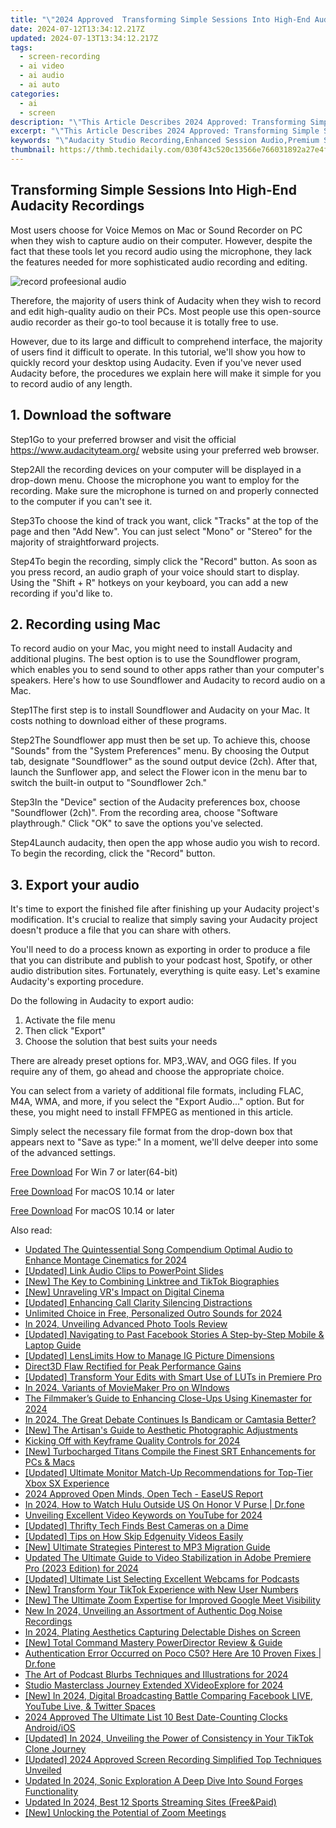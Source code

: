 ```yaml
---
title: "\"2024 Approved  Transforming Simple Sessions Into High-End Audacity Recordings\""
date: 2024-07-12T13:34:12.217Z
updated: 2024-07-13T13:34:12.217Z
tags: 
  - screen-recording
  - ai video
  - ai audio
  - ai auto
categories: 
  - ai
  - screen
description: "\"This Article Describes 2024 Approved: Transforming Simple Sessions Into High-End Audacity Recordings\""
excerpt: "\"This Article Describes 2024 Approved: Transforming Simple Sessions Into High-End Audacity Recordings\""
keywords: "\"Audacity Studio Recording,Enhanced Session Audio,Premium Sound Capture,Quality Audacity Projects,Advanced Recording Techniques,Professional Audio Editing,High-End Soundtrack Creation\""
thumbnail: https://thmb.techidaily.com/030f43c520c13566e766031892a27e4f35e056dc768bf0f9b9c3aff2261e980f.jpg
---
```


## Transforming Simple Sessions Into High-End Audacity Recordings

Most users choose for Voice Memos on Mac or Sound Recorder on PC when they wish to capture audio on their computer. However, despite the fact that these tools let you record audio using the microphone, they lack the features needed for more sophisticated audio recording and editing.

![record profeesional audio](https://images.wondershare.com/filmora/article-images/Audacity-add-audio.jpg)

Therefore, the majority of users think of Audacity when they wish to record and edit high-quality audio on their PCs. Most people use this open-source audio recorder as their go-to tool because it is totally free to use.

However, due to its large and difficult to comprehend interface, the majority of users find it difficult to operate. In this tutorial, we'll show you how to quickly record your desktop using Audacity. Even if you've never used Audacity before, the procedures we explain here will make it simple for you to record audio of any length.

## 1\. Download the software

Step1Go to your preferred browser and visit the official <https://www.audacityteam.org/> website using your preferred web browser.

Step2All the recording devices on your computer will be displayed in a drop-down menu. Choose the microphone you want to employ for the recording. Make sure the microphone is turned on and properly connected to the computer if you can't see it.

Step3To choose the kind of track you want, click "Tracks" at the top of the page and then "Add New". You can just select "Mono" or "Stereo" for the majority of straightforward projects.

Step4To begin the recording, simply click the "Record" button. As soon as you press record, an audio graph of your voice should start to display. Using the "Shift + R" hotkeys on your keyboard, you can add a new recording if you'd like to.

## 2\. Recording using Mac

To record audio on your Mac, you might need to install Audacity and additional plugins. The best option is to use the Soundflower program, which enables you to send sound to other apps rather than your computer's speakers. Here's how to use Soundflower and Audacity to record audio on a Mac.

Step1The first step is to install Soundflower and Audacity on your Mac. It costs nothing to download either of these programs.

Step2The Soundflower app must then be set up. To achieve this, choose "Sounds" from the "System Preferences" menu. By choosing the Output tab, designate "Soundflower" as the sound output device (2ch). After that, launch the Sunflower app, and select the Flower icon in the menu bar to switch the built-in output to "Soundflower 2ch."

Step3In the "Device" section of the Audacity preferences box, choose "Soundflower (2ch)". From the recording area, choose "Software playthrough." Click "OK" to save the options you've selected.

Step4Launch audacity, then open the app whose audio you wish to record. To begin the recording, click the "Record" button.

## 3\. Export your audio

It's time to export the finished file after finishing up your Audacity project's modification. It's crucial to realize that simply saving your Audacity project doesn't produce a file that you can share with others.

You'll need to do a process known as exporting in order to produce a file that you can distribute and publish to your podcast host, Spotify, or other audio distribution sites. Fortunately, everything is quite easy. Let's examine Audacity's exporting procedure.

Do the following in Audacity to export audio:

1. Activate the file menu
2. Then click "Export"
3. Choose the solution that best suits your needs

There are already preset options for. MP3,.WAV, and OGG files. If you require any of them, go ahead and choose the appropriate choice.

You can select from a variety of additional file formats, including FLAC, M4A, WMA, and more, if you select the "Export Audio..." option. But for these, you might need to install FFMPEG as mentioned in this article.

Simply select the necessary file format from the drop-down box that appears next to "Save as type:" In a moment, we'll delve deeper into some of the advanced settings.

[Free Download](https://tools.techidaily.com/wondershare/filmora/download/) For Win 7 or later(64-bit)

[Free Download](https://tools.techidaily.com/wondershare/filmora/download/) For macOS 10.14 or later

[Free Download](https://tools.techidaily.com/wondershare/filmora/download/) For macOS 10.14 or later

<ins class="adsbygoogle"
     style="display:block"
     data-ad-format="autorelaxed"
     data-ad-client="ca-pub-7571918770474297"
     data-ad-slot="1223367746"></ins>

<ins class="adsbygoogle"
     style="display:block"
     data-ad-format="autorelaxed"
     data-ad-client="ca-pub-7571918770474297"
     data-ad-slot="1223367746"></ins>



<ins class="adsbygoogle"
     style="display:block"
     data-ad-client="ca-pub-7571918770474297"
     data-ad-slot="8358498916"
     data-ad-format="auto"
     data-full-width-responsive="true"></ins>






<span class="atpl-alsoreadstyle">Also read:</span>
<div><ul>
<li><a href="https://audio-shaping.techidaily.com/updated-the-quintessential-song-compendium-optimal-audio-to-enhance-montage-cinematics-for-2024/"><u>Updated The Quintessential Song Compendium Optimal Audio to Enhance Montage Cinematics for 2024</u></a></li>
<li><a href="https://extra-approaches.techidaily.com/updated-link-audio-clips-to-powerpoint-slides/"><u>[Updated] Link Audio Clips to PowerPoint Slides</u></a></li>
<li><a href="https://some-tips.techidaily.com/new-the-key-to-combining-linktree-and-tiktok-biographies/"><u>[New] The Key to Combining Linktree and TikTok Biographies</u></a></li>
<li><a href="https://some-tips.techidaily.com/new-unraveling-vrs-impact-on-digital-cinema/"><u>[New] Unraveling VR's Impact on Digital Cinema</u></a></li>
<li><a href="https://digital-screen-recording.techidaily.com/updated-enhancing-call-clarity-silencing-distractions/"><u>[Updated] Enhancing Call Clarity  Silencing Distractions</u></a></li>
<li><a href="https://some-tips.techidaily.com/unlimited-choice-in-free-personalized-outro-sounds-for-2024/"><u>Unlimited Choice in Free, Personalized Outro Sounds for 2024</u></a></li>
<li><a href="https://some-tips.techidaily.com/in-2024-unveiling-advanced-photo-tools-review/"><u>In 2024, Unveiling Advanced Photo Tools Review</u></a></li>
<li><a href="https://facebook-clips.techidaily.com/updated-navigating-to-past-facebook-stories-a-step-by-step-mobile-and-laptop-guide/"><u>[Updated] Navigating to Past Facebook Stories  A Step-by-Step Mobile & Laptop Guide</u></a></li>
<li><a href="https://instagram-video-files.techidaily.com/updated-lenslimits-how-to-manage-ig-picture-dimensions/"><u>[Updated] LensLimits  How to Manage IG Picture Dimensions</u></a></li>
<li><a href="https://graphic-issues.techidaily.com/direct3d-flaw-rectified-for-peak-performance-gains/"><u>Direct3D Flaw Rectified for Peak Performance Gains</u></a></li>
<li><a href="https://some-tips.techidaily.com/updated-transform-your-edits-with-smart-use-of-luts-in-premiere-pro/"><u>[Updated] Transform Your Edits with Smart Use of LUTs in Premiere Pro</u></a></li>
<li><a href="https://some-tips.techidaily.com/in-2024-variants-of-moviemaker-pro-on-windows/"><u>In 2024, Variants of MovieMaker Pro on WIndows</u></a></li>
<li><a href="https://some-tips.techidaily.com/the-filmmakers-guide-to-enhancing-close-ups-using-kinemaster-for-2024/"><u>The Filmmaker’s Guide to Enhancing Close-Ups Using Kinemaster for 2024</u></a></li>
<li><a href="https://visual-screen-recording.techidaily.com/in-2024-the-great-debate-continues-is-bandicam-or-camtasia-better/"><u>In 2024, The Great Debate Continues  Is Bandicam or Camtasia Better?</u></a></li>
<li><a href="https://some-tips.techidaily.com/new-the-artisans-guide-to-aesthetic-photographic-adjustments/"><u>[New] The Artisan's Guide to Aesthetic Photographic Adjustments</u></a></li>
<li><a href="https://some-tips.techidaily.com/kicking-off-with-keyframe-quality-controls-for-2024/"><u>Kicking Off with Keyframe Quality Controls for 2024</u></a></li>
<li><a href="https://some-tips.techidaily.com/new-turbocharged-titans-compile-the-finest-srt-enhancements-for-pcs-and-macs/"><u>[New] Turbocharged Titans  Compile the Finest SRT Enhancements for PCs & Macs</u></a></li>
<li><a href="https://some-tips.techidaily.com/updated-ultimate-monitor-match-up-recommendations-for-top-tier-xbox-sx-experience/"><u>[Updated] Ultimate Monitor Match-Up  Recommendations for Top-Tier Xbox SX Experience</u></a></li>
<li><a href="https://screen-capture.techidaily.com/2024-approved-open-minds-open-tech-easeus-report/"><u>2024 Approved  Open Minds, Open Tech - EaseUS Report</u></a></li>
<li><a href="https://phone-solutions.techidaily.com/in-2024-how-to-watch-hulu-outside-us-on-honor-v-purse-drfone-by-drfone-virtual-android/"><u>In 2024, How to Watch Hulu Outside US On Honor V Purse | Dr.fone</u></a></li>
<li><a href="https://facebook-record-videos.techidaily.com/unveiling-excellent-video-keywords-on-youtube-for-2024/"><u>Unveiling Excellent Video Keywords on YouTube for 2024</u></a></li>
<li><a href="https://some-tips.techidaily.com/updated-thrifty-tech-finds-best-cameras-on-a-dime/"><u>[Updated] Thrifty Tech Finds  Best Cameras on a Dime</u></a></li>
<li><a href="https://some-tips.techidaily.com/updated-tips-on-how-skip-edgenuity-videos-easily/"><u>[Updated] Tips on How Skip Edgenuity Videos Easily</u></a></li>
<li><a href="https://some-tips.techidaily.com/new-ultimate-strategies-pinterest-to-mp3-migration-guide/"><u>[New] Ultimate Strategies  Pinterest to MP3 Migration Guide</u></a></li>
<li><a href="https://video-content-creator.techidaily.com/updated-the-ultimate-guide-to-video-stabilization-in-adobe-premiere-pro-2023-edition-for-2024/"><u>Updated The Ultimate Guide to Video Stabilization in Adobe Premiere Pro (2023 Edition) for 2024</u></a></li>
<li><a href="https://some-tips.techidaily.com/updated-ultimate-list-selecting-excellent-webcams-for-podcasts/"><u>[Updated] Ultimate List  Selecting Excellent Webcams for Podcasts</u></a></li>
<li><a href="https://some-tips.techidaily.com/new-transform-your-tiktok-experience-with-new-user-numbers/"><u>[New] Transform Your TikTok Experience with New User Numbers</u></a></li>
<li><a href="https://some-tips.techidaily.com/new-the-ultimate-zoom-expertise-for-improved-google-meet-visibility/"><u>[New] The Ultimate Zoom Expertise for Improved Google Meet Visibility</u></a></li>
<li><a href="https://sound-tweaking.techidaily.com/new-in-2024-unveiling-an-assortment-of-authentic-dog-noise-recordings/"><u>New In 2024, Unveiling an Assortment of Authentic Dog Noise Recordings</u></a></li>
<li><a href="https://extra-approaches.techidaily.com/in-2024-plating-aesthetics-capturing-delectable-dishes-on-screen/"><u>In 2024, Plating Aesthetics  Capturing Delectable Dishes on Screen</u></a></li>
<li><a href="https://some-tips.techidaily.com/new-total-command-mastery-powerdirector-review-and-guide/"><u>[New] Total Command Mastery  PowerDirector Review & Guide</u></a></li>
<li><a href="https://howto.techidaily.com/authentication-error-occurred-on-poco-c50-here-are-10-proven-fixes-drfone-by-drfone-fix-android-problems-fix-android-problems/"><u>Authentication Error Occurred on Poco C50? Here Are 10 Proven Fixes | Dr.fone</u></a></li>
<li><a href="https://some-tips.techidaily.com/the-art-of-podcast-blurbs-techniques-and-illustrations-for-2024/"><u>The Art of Podcast Blurbs  Techniques and Illustrations for 2024</u></a></li>
<li><a href="https://some-tips.techidaily.com/studio-masterclass-journey-extended-xvideoexplore-for-2024/"><u>Studio Masterclass Journey  Extended XVideoExplore for 2024</u></a></li>
<li><a href="https://facebook-video-share.techidaily.com/new-in-2024-digital-broadcasting-battle-comparing-facebook-live-youtube-live-and-twitter-spaces/"><u>[New] In 2024, Digital Broadcasting Battle  Comparing Facebook LIVE, YouTube Live, & Twitter Spaces</u></a></li>
<li><a href="https://some-skills.techidaily.com/2024-approved-the-ultimate-list-10-best-date-counting-clocks-androidios/"><u>2024 Approved  The Ultimate List  10 Best Date-Counting Clocks Android/iOS</u></a></li>
<li><a href="https://tiktok-videos.techidaily.com/updated-in-2024-unveiling-the-power-of-consistency-in-your-tiktok-clone-journey/"><u>[Updated] In 2024, Unveiling the Power of Consistency in Your TikTok Clone Journey</u></a></li>
<li><a href="https://screen-activity-recording.techidaily.com/updated-2024-approved-screen-recording-simplified-top-techniques-unveiled/"><u>[Updated] 2024 Approved  Screen Recording Simplified  Top Techniques Unveiled</u></a></li>
<li><a href="https://sound-tweaking.techidaily.com/updated-in-2024-sonic-exploration-a-deep-dive-into-sound-forges-functionality/"><u>Updated In 2024, Sonic Exploration A Deep Dive Into Sound Forges Functionality</u></a></li>
<li><a href="https://ai-voice-clone.techidaily.com/updated-in-2024-best-12-sports-streaming-sites-freeandpaid/"><u>Updated In 2024, Best 12 Sports Streaming Sites (Free&Paid)</u></a></li>
<li><a href="https://some-tips.techidaily.com/new-unlocking-the-potential-of-zoom-meetings/"><u>[New] Unlocking the Potential of Zoom Meetings</u></a></li>
</ul></div>
